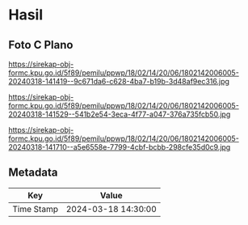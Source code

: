 # Hasil

## Foto C Plano

https://sirekap-obj-formc.kpu.go.id/5f89/pemilu/ppwp/18/02/14/20/06/1802142006005-20240318-141419--9c671da6-c628-4ba7-b19b-3d48af9ec316.jpg

https://sirekap-obj-formc.kpu.go.id/5f89/pemilu/ppwp/18/02/14/20/06/1802142006005-20240318-141529--541b2e54-3eca-4f77-a047-376a735fcb50.jpg

https://sirekap-obj-formc.kpu.go.id/5f89/pemilu/ppwp/18/02/14/20/06/1802142006005-20240318-141710--a5e6558e-7799-4cbf-bcbb-298cfe35d0c9.jpg


## Metadata

| Key        | Value               |
| ---------- | ------------------- |
| Time Stamp | 2024-03-18 14:30:00 |



